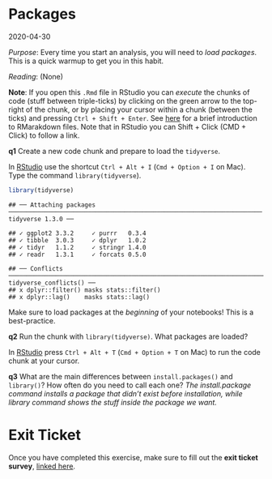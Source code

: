 Packages
================
2020-04-30

*Purpose*: Every time you start an analysis, you will need to *load
packages*. This is a quick warmup to get you in this habit.

*Reading*: (None)

**Note**: If you open this `.Rmd` file in RStudio you can *execute* the
chunks of code (stuff between triple-ticks) by clicking on the green
arrow to the top-right of the chunk, or by placing your cursor within a
chunk (between the ticks) and pressing `Ctrl + Shift + Enter`. See
[here](https://rmarkdown.rstudio.com/authoring_quick_tour.html) for a
brief introduction to RMarakdown files. Note that in RStudio you can
Shift + Click (CMD + Click) to follow a link.

**q1** Create a new code chunk and prepare to load the `tidyverse`.

In [RStudio](https://bookdown.org/yihui/rmarkdown/r-code.html) use the
shortcut `Ctrl + Alt + I` (`Cmd + Option + I` on Mac). Type the command
`library(tidyverse`).

``` r
library(tidyverse)
```

    ## ── Attaching packages ────────────────────────────────────────────────────────────────────── tidyverse 1.3.0 ──

    ## ✓ ggplot2 3.3.2     ✓ purrr   0.3.4
    ## ✓ tibble  3.0.3     ✓ dplyr   1.0.2
    ## ✓ tidyr   1.1.2     ✓ stringr 1.4.0
    ## ✓ readr   1.3.1     ✓ forcats 0.5.0

    ## ── Conflicts ───────────────────────────────────────────────────────────────────────── tidyverse_conflicts() ──
    ## x dplyr::filter() masks stats::filter()
    ## x dplyr::lag()    masks stats::lag()

Make sure to load packages at the *beginning* of your notebooks\! This
is a best-practice.

**q2** Run the chunk with `library(tidyverse)`. What packages are
loaded?

In
[RStudio](https://support.rstudio.com/hc/en-us/articles/200711853-Keyboard-Shortcuts)
press `Ctrl + Alt + T` (`Cmd + Option + T` on Mac) to run the code chunk
at your cursor.

**q3** What are the main differences between `install.packages()` and
`library()`? How often do you need to call each one? *The
install.package command installs a package that didn’t exist before
installation, while library command shows the stuff inside the package
we want.*

<!-- include-exit-ticket -->

# Exit Ticket

<!-- -------------------------------------------------- -->

Once you have completed this exercise, make sure to fill out the **exit
ticket survey**, [linked
here](https://docs.google.com/forms/d/e/1FAIpQLSeuq2LFIwWcm05e8-JU84A3irdEL7JkXhMq5Xtoalib36LFHw/viewform?usp=pp_url&entry.693978880=e-setup01-packages-assignment.Rmd).
